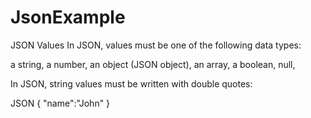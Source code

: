 # JsonExample

JSON Values
In JSON, values must be one of the following data types:

a string,
a number,
an object (JSON object),
an array,
a boolean,
null,

In JSON, string values must be written with double quotes:

JSON
{ "name":"John" }

